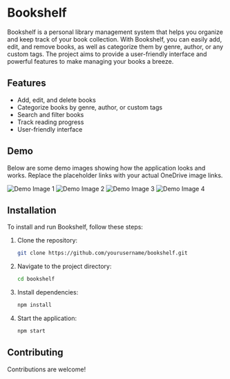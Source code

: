 # Bookshelf

Bookshelf is a personal library management system that helps you organize and keep track of your book collection. With Bookshelf, you can easily add, edit, and remove books, as well as categorize them by genre, author, or any custom tags. The project aims to provide a user-friendly interface and powerful features to make managing your books a breeze.

## Features

- Add, edit, and delete books
- Categorize books by genre, author, or custom tags
- Search and filter books
- Track reading progress
- User-friendly interface

## Demo

Below are some demo images showing how the application looks and works. Replace the placeholder links with your actual OneDrive image links.

![Demo Image 1](https://drive.google.com/uc?export=view&id=1TtPdBYuQ8FPPmiIr3CPGkFXu8li8h9Z4)
![Demo Image 2](https://drive.google.com/uc?export=view&id=1mURvdoSR-pabmnnBQ6oNeHpMBooR-18t)
![Demo Image 3](https://drive.google.com/uc?export=view&id=1pAK4N4wLiGL0j6jO9v3UFj0qY7vWehI6)
![Demo Image 4](https://drive.google.com/uc?export=view&id=1ox_9Z2kO2i-rXMvRg0qN_JlBdNtBYkx-)



## Installation

To install and run Bookshelf, follow these steps:

1. Clone the repository:
    ```bash
    git clone https://github.com/yourusername/bookshelf.git
    ```
2. Navigate to the project directory:
    ```bash
    cd bookshelf
    ```
3. Install dependencies:
    ```bash
    npm install
    ```
4. Start the application:
    ```bash
    npm start
    ```

## Contributing

Contributions are welcome!
